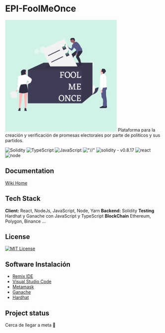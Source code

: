 # EPI-FoolMeOnce

![FOOLMEONCE](First_Protype/Frontend/fool-me-once/src/assets/FoolMeOnce360.png)
Plataforma para la creación y verificación de promesas electorales por parte de políticos y sus partidos.

![Solidity](https://img.shields.io/badge/Solidity-%23363636.svg?style=for-the-badge&logo=solidity&logoColor=white) ![TypeScript](https://img.shields.io/badge/typescript-%23323330.svg?style=for-the-badge&logo=typescript&logoColor=%035aa5) ![JavaScript](https://img.shields.io/badge/javascript-%23323330.svg?style=for-the-badge&logo=javascript&logoColor=%23F7DF1E) !["//"](https://img.shields.io/badge/Ethereum-3C3C3D?style=for-the-badge&logo=Ethereum&logoColor=White)
![solidity - v0.8.17](https://img.shields.io/static/v1?label=solidity&message=v0.8.18&color=5208F0&logo=solidity) ![react](https://badges.aleen42.com/src/react.svg) ![node](https://badges.aleen42.com/src/node.svg)

## Documentation

[Wiki Home](https://gitlab.com/HP-SCDS/Observatorio/2022-2023/foolmeonce/epi-foolmeonce/-/wikis/home)

## Tech Stack

**Client:** React, NodeJs, JavaScript, Node, Yarn
**Backend:** Solidity
**Testing** Hardhat y Ganache con JavaScript y TypeScript
**BlockChain** Ethereum, Polygon, Binance ...

## License

[![MIT License](https://img.shields.io/badge/License-MIT-green.svg)](https://choosealicense.com/licenses/mit/)

## Software Instalación

- [Remix IDE](https://remix.ethereum.org/)
- [Visual Studio Code](https://code.visualstudio.com/)
- [Metamask](https://chrome.google.com/webstore/detail/metamask/nkbihfbeogaeaoehlefnkodbefgpgknn?hl=es)
- [Ganache](https://trufflesuite.com/ganache/)
- [Hardhat](https://hardhat.org/)

## Project status

Cerca de llegar a meta 🏁

